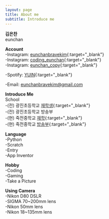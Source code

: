 ```yaml
---
layout: page
title: About me
subtitle: Introduce me
---
```


**김은찬**  
eunchan  
  
**Account**  
-Instagram: [eunchanbravekim](https://www.instagram.com/eunchanbravekim/?next=%2F){:target="_blank"}  
-Instagram: [coding_eunchan](https://www.instagram.com/coding_eunchan/?next=%2F){:target="_blank"}  
-Instagram: [eunchan_copy](https://www.instagram.com/eunchan_copy/){:target="_blank"}  
  
-Spotify: [YUIN](https://open.spotify.com/user/314zhc33piwrpoczmyliyt3qnebq){:target="_blank"}  
  
-Email: eunchanbravekim@gmail.com  

**Introduce Me**  
School  
-(전) 광진초등학교 [재학생](https://gwangjin.sen.es.kr/){:target="_blank"}  
-(전) 광진초등학교 방송부  
-(현) 죽전중학교 [재학](https://jukgeon-m.goeyi.kr/jukgeon-m/main.do){:target="_blank"}  
-(현) 죽전중학교 [방송부](https://www.instagram.com/jjbroadcast_jbs/){:target="_blank"}   
  
**Language**  
-Python  
-Scratch  
-Entry  
-App Inventor  
  
**Hobby**  
-Coding  
-Gaming  
-Take a Picture

**Using Camera**  
-Nikon D80 DSLR  
-SIGMA 70~200mm lens  
-Nikon 50mm lens  
-Nikon 18~135mm lens  
